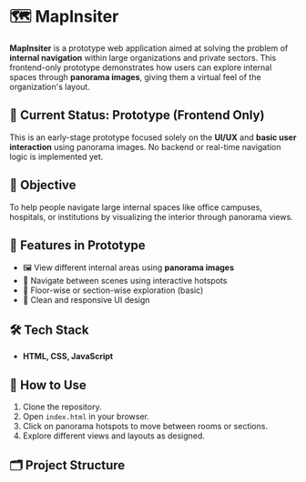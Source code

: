 # 🗺️ MapInsiter

**MapInsiter** is a prototype web application aimed at solving the problem of **internal navigation** within large organizations and private sectors. This frontend-only prototype demonstrates how users can explore internal spaces through **panorama images**, giving them a virtual feel of the organization's layout.

## 🚧 Current Status: Prototype (Frontend Only)

This is an early-stage prototype focused solely on the **UI/UX** and **basic user interaction** using panorama images. No backend or real-time navigation logic is implemented yet.

## 🎯 Objective

To help people navigate large internal spaces like office campuses, hospitals, or institutions by visualizing the interior through panorama views.

## 🌟 Features in Prototype

- 🖼️ View different internal areas using **panorama images**
- 🔄 Navigate between scenes using interactive hotspots
- 🧭 Floor-wise or section-wise exploration (basic)
- 📱 Clean and responsive UI design

## 🛠️ Tech Stack

- **HTML, CSS, JavaScript**

## 🧪 How to Use

1. Clone the repository.
2. Open `index.html` in your browser.
3. Click on panorama hotspots to move between rooms or sections.
4. Explore different views and layouts as designed.

## 🗂️ Project Structure

